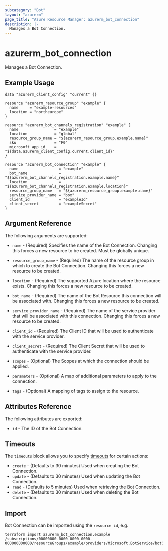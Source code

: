 ```yaml
---
subcategory: "Bot"
layout: "azurerm"
page_title: "Azure Resource Manager: azurerm_bot_connection"
description: |-
  Manages a Bot Connection.
---
```


# azurerm_bot_connection

Manages a Bot Connection.

## Example Usage

```hcl
data "azurerm_client_config" "current" {}

resource "azurerm_resource_group" "example" {
  name     = "example-resources"
  location = "northeurope"
}

resource "azurerm_bot_channels_registration" "example" {
  name                = "example"
  location            = "global"
  resource_group_name = "${azurerm_resource_group.example.name}"
  sku                 = "F0"
  microsoft_app_id    = "${data.azurerm_client_config.current.client_id}"
}

resource "azurerm_bot_connection" "example" {
  name                  = "example"
  bot_name              = "${azurerm_bot_channels_registration.example.name}"
  location              = "${azurerm_bot_channels_registration.example.location}"
  resource_group_name   = "${azurerm_resource_group.example.name}"
  service_provider_name = "box"
  client_id             = "exampleId"
  client_secret         = "exampleSecret"
}
```

## Argument Reference

The following arguments are supported:

* `name` - (Required) Specifies the name of the Bot Connection. Changing this forces a new resource to be created. Must be globally unique.

* `resource_group_name` - (Required) The name of the resource group in which to create the Bot Connection. Changing this forces a new resource to be created.

* `location` - (Required) The supported Azure location where the resource exists. Changing this forces a new resource to be created.

* `bot_name` - (Required) The name of the Bot Resource this connection will be associated with. Changing this forces a new resource to be created.

* `service_provider_name` - (Required) The name of the service provider that will be associated with this connection. Changing this forces a new resource to be created.

* `client_id` - (Required) The Client ID that will be used to authenticate with the service provider.

* `client_secret` - (Required) The Client Secret that will be used to authenticate with the service provider.

* `scopes` - (Optional) The Scopes at which the connection should be applied.

* `parameters` - (Optional) A map of additional parameters to apply to the connection.

* `tags` - (Optional) A mapping of tags to assign to the resource.


## Attributes Reference

The following attributes are exported:

* `id` - The ID of the Bot Connection.

## Timeouts

The `timeouts` block allows you to specify [timeouts](https://www.terraform.io/docs/configuration/resources.html#timeouts) for certain actions:

* `create` - (Defaults to 30 minutes) Used when creating the Bot Connection.
* `update` - (Defaults to 30 minutes) Used when updating the Bot Connection.
* `read` - (Defaults to 5 minutes) Used when retrieving the Bot Connection.
* `delete` - (Defaults to 30 minutes) Used when deleting the Bot Connection.

## Import

Bot Connection can be imported using the `resource id`, e.g.

```shell
terraform import azurerm_bot_connection.example /subscriptions/00000000-0000-0000-0000-000000000000/resourceGroups/example/providers/Microsoft.BotService/botServices/example/connections/example
```

